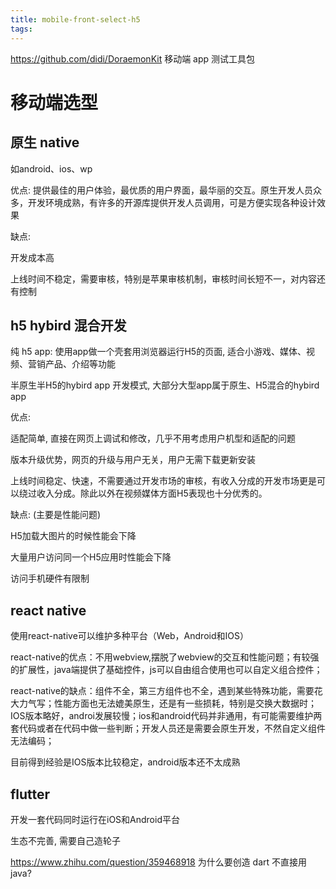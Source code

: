 ```yaml
---
title: mobile-front-select-h5
tags:
---
```



https://github.com/didi/DoraemonKit 移动端 app 测试工具包

<!-- more -->

# 移动端选型

## 原生 native

如android、ios、wp

优点: 提供最佳的用户体验，最优质的用户界面，最华丽的交互。原生开发人员众多，开发环境成熟，有许多的开源库提供开发人员调用，可是方便实现各种设计效果

缺点:

开发成本高

上线时间不稳定，需要审核，特别是苹果审核机制，审核时间长短不一，对内容还有控制

## h5 hybird 混合开发

纯 h5 app: 使用app做一个壳套用浏览器运行H5的页面, 适合小游戏、媒体、视频、营销产品、介绍等功能

半原生半H5的hybird app 开发模式, 大部分大型app属于原生、H5混合的hybird app

优点: 

适配简单, 直接在网页上调试和修改，几乎不用考虑用户机型和适配的问题

版本升级优势，网页的升级与用户无关，用户无需下载更新安装

上线时间稳定、快速，不需要通过开发市场的审核，有收入分成的开发市场更是可以绕过收入分成。除此以外在视频媒体方面H5表现也十分优秀的。

缺点: (主要是性能问题)

H5加载大图片的时候性能会下降

大量用户访问同一个H5应用时性能会下降

访问手机硬件有限制




## react native

使用react-native可以维护多种平台（Web，Android和IOS）

react-native的优点：不用webview,摆脱了webview的交互和性能问题；有较强的扩展性，java端提供了基础控件，js可以自由组合使用也可以自定义组合控件；

react-native的缺点：组件不全，第三方组件也不全，遇到某些特殊功能，需要花大力气写；性能方面也无法媲美原生，还是有一些损耗，特别是交换大数据时；IOS版本略好，androi发展较慢；ios和android代码并非通用，有可能需要维护两套代码或者在代码中做一些判断；开发人员还是需要会原生开发，不然自定义组件无法编码；

目前得到经验是IOS版本比较稳定，android版本还不太成熟

## flutter


开发一套代码同时运行在iOS和Android平台

生态不完善, 需要自己造轮子

https://www.zhihu.com/question/359468918 为什么要创造 dart 不直接用 java?

